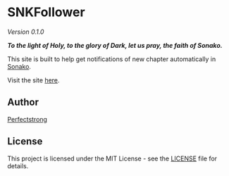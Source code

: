 # SNKFollower

_Version 0.1.0_

_**To the light of Holy, to the glory of Dark, let us pray, the faith of Sonako.**_

This site is built to help get notifications of new chapter automatically in [Sonako](http://sonako.wikia.com/wiki/Sonako_Light_Novel).

Visit the site [here](https://perfectstrong.github.io/SNKFollower/).

## Author

[Perfectstrong](http://sonako.wikia.com/wiki/User:Perfectstrong)

## License

This project is licensed under the MIT License - see the [LICENSE](LICENSE) file for details.